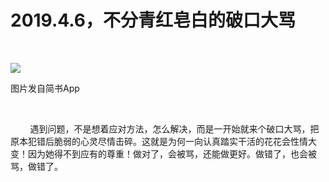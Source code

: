 
# 2019.4.6，不分青红皂白的破口大骂

 

![](http://upload-images.jianshu.io/upload_images/3910675-36068e08b5c2eac4.jpg?imageMogr2/auto-orient/strip%7CimageView2/2/w/1080/q/50)  

图片发自简书App

   

        遇到问题，不是想着应对方法，怎么解决，而是一开始就来个破口大骂，把原本犯错后脆弱的心灵尽情击碎。这就是为何一向认真踏实干活的花花会性情大变！因为她得不到应有的尊重！做对了，会被骂，还能做更好。做错了，也会被骂，做错了。
